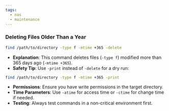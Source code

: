 ```yaml
---
tags:
  - nas
  - maintenance
---
```


### Deleting Files Older Than a Year

```bash
find /path/to/directory -type f -mtime +365 -delete
```

- **Explanation**: This command deletes files (`-type f`) modified more than 365 days ago (`-mtime +365`).
- **Safety Tip**: Use `-print` instead of `-delete` for a dry run:

```bash
find /path/to/directory -type f -mtime +365 -print
```

- **Permissions**: Ensure you have write permissions in the target directory.
- **Time Parameters**: Use `-atime` for access time or `-ctime` for change time if needed.
- **Testing**: Always test commands in a non-critical environment first.
